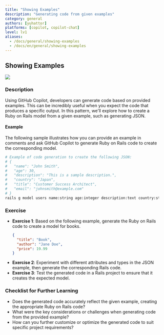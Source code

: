 ```yaml
---
title: "Showing Examples"
description: "Generating code from given examples"
category: general
authors: [yuhattor] 
platforms: [copilot, copilot-chat]
level: lv1
aliases:
  - /docs/general/showing-examples
  - /docs/en/general/showing-examples
---
```


## Showing Examples

[<img src="https://img.shields.io/badge/Lv1-Early_Stage_Pattern-blue">](https://github.com/orgs/AI-Native-Development/projects/1/)

### Description

Using GitHub Copilot, developers can generate code based on provided examples. This can be incredibly useful when you expect the code that produces a specific output. In this pattern, we'll explore how to create a Ruby on Rails model from a given example, such as generating JSON.

#### Example

The following sample illustrates how you can provide an example in comments and ask GitHub Copilot to generate Ruby on Rails code to create the corresponding model.

```bash
# Example of code generation to create the following JSON:
# {
#   "name": "John Smith",
#   "age": 30,
#   "description": "This is a sample description.",
#   "country": "Japan",
#   "title": "Customer Success Architect",
#   "email": "johnsmith@example.com"
# }
rails g model users name:string age:integer description:text country:string title:string email:string
```

### Exercise

- **Exercise 1**: Based on the following example, generate the Ruby on Rails code to create a model for books.
  ```json
  {
    "title": "Book",
    "author": "Jane Doe",
    "price": 19.99
  }
  ```
- **Exercise 2**: Experiment with different attributes and types in the JSON example, then generate the corresponding Rails code.
- **Exercise 3**: Test the generated code in a Rails project to ensure that it creates the expected model.

### Checklist for Further Learning

- Does the generated code accurately reflect the given example, creating the appropriate Ruby on Rails code?
- What were the key considerations or challenges when generating code from the provided example?
- How can you further customize or optimize the generated code to suit specific project requirements?
